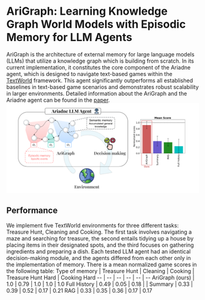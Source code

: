 # AriGraph: Learning Knowledge Graph World Models with Episodic Memory for LLM Agents

AriGraph is the architecture of external memory for large language models (LLMs) that utilize a knowledge graph which is building from scratch. In its current implementation, it constitutes the core component of the Ariadne agent, which is designed to navigate text-based games within the [TextWorld](https://github.com/microsoft/TextWorld) framework. This agent significantly outperforms all established baselines in text-based game scenarios and demonstrates robust scalability in larger environments. Detailed information about the AriGraph and the Ariadne agent can be found in the [paper](https://arxiv.org/abs/2304.11062).
![**Ariadne agent and his results**](img/Architecture.png?raw=True)

## Performance
We implement five TextWorld environments for three different tasks: Treasure Hunt, Cleaning and Cooking. The first task involves navigating a maze and searching for treasure, the second entails tidying up a house by placing items in their designated spots, and the third focuses on gathering ingredients and preparing a dish. Each tested LLM agent had an identical decision-making module, and the agents differed from each other only in the implementation of memory. There is a mean normalized game scores in the following table: 
Type of memory | Treasure Hunt | Cleaning | Cooking | Treasure Hunt Hard | Cooking Hard
-- | -- | -- | -- | -- | -- 
AriGraph (ours) | 1.0 | 0.79 | 1.0 | 1.0 | 1.0
Full History | 0.49 | 0.05 | 0.18 |  | 
Summary | 0.33 | 0.39 | 0.52 | 0.17 | 0.21
RAG | 0.33 | 0.35 | 0.36 | 0.17 | 0.17
